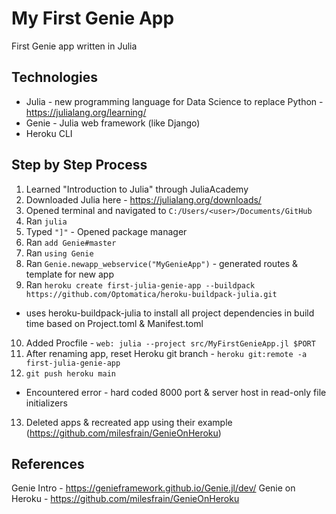 # My First Genie App
First Genie app written in Julia

## Technologies
- Julia - new programming language for Data Science to replace Python - https://julialang.org/learning/
- Genie - Julia web framework (like Django)
- Heroku CLI 

## Step by Step Process
1. Learned "Introduction to Julia" through JuliaAcademy
2. Downloaded Julia here - https://julialang.org/downloads/
3. Opened terminal and navigated to ```C:/Users/<user>/Documents/GitHub```
4. Ran ```julia```
5. Typed ```"]"``` - Opened package manager
6. Ran ```add Genie#master```
7. Ran ```using Genie```
8. Ran ```Genie.newapp_webservice("MyGenieApp")``` - generated routes & template for new app
9. Ran ```heroku create first-julia-genie-app --buildpack https://github.com/Optomatica/heroku-buildpack-julia.git```
- uses heroku-buildpack-julia to install all project dependencies in build time based on Project.toml & Manifest.toml
10. Added Procfile  - ```web: julia --project src/MyFirstGenieApp.jl $PORT```
11. After renaming app, reset Heroku git branch - ```heroku git:remote -a first-julia-genie-app```
12. ```git push heroku main```
- Encountered error - hard coded 8000 port & server host in read-only file initializers
13. Deleted apps & recreated app using their example (https://github.com/milesfrain/GenieOnHeroku)

## References
Genie Intro - https://genieframework.github.io/Genie.jl/dev/
Genie on Heroku - https://github.com/milesfrain/GenieOnHeroku